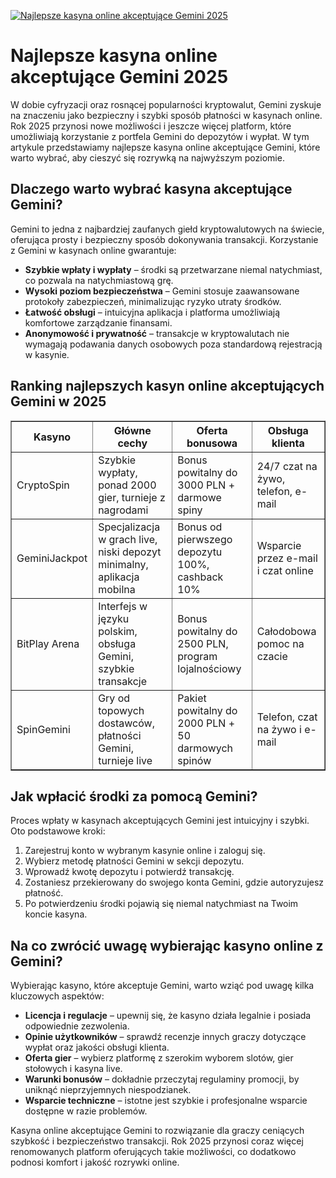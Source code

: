 [![Najlepsze kasyna online akceptujące Gemini 2025](https://123-caf.pages.dev/gitsignup.png)](https://vrmoo.ru/Bt82HjjY)

<h1>Najlepsze kasyna online akceptujące Gemini 2025</h1> <p>W dobie cyfryzacji oraz rosnącej popularności kryptowalut, Gemini zyskuje na znaczeniu jako bezpieczny i szybki sposób płatności w kasynach online. Rok 2025 przynosi nowe możliwości i jeszcze więcej platform, które umożliwiają korzystanie z portfela Gemini do depozytów i wypłat. W tym artykule przedstawiamy najlepsze kasyna online akceptujące Gemini, które warto wybrać, aby cieszyć się rozrywką na najwyższym poziomie.</p>  <h2>Dlaczego warto wybrać kasyna akceptujące Gemini?</h2> <p>Gemini to jedna z najbardziej zaufanych giełd kryptowalutowych na świecie, oferująca prosty i bezpieczny sposób dokonywania transakcji. Korzystanie z Gemini w kasynach online gwarantuje:</p> <ul>   <li><strong>Szybkie wpłaty i wypłaty</strong> – środki są przetwarzane niemal natychmiast, co pozwala na natychmiastową grę.</li>   <li><strong>Wysoki poziom bezpieczeństwa</strong> – Gemini stosuje zaawansowane protokoły zabezpieczeń, minimalizując ryzyko utraty środków.</li>   <li><strong>Łatwość obsługi</strong> – intuicyjna aplikacja i platforma umożliwiają komfortowe zarządzanie finansami.</li>   <li><strong>Anonymowość i prywatność</strong> – transakcje w kryptowalutach nie wymagają podawania danych osobowych poza standardową rejestracją w kasynie.</li> </ul>  <h2>Ranking najlepszych kasyn online akceptujących Gemini w 2025</h2> <table border="1" cellpadding="8" cellspacing="0" style="border-collapse: collapse; width: 100%;">   <thead>     <tr>       <th>Kasyno</th>       <th>Główne cechy</th>       <th>Oferta bonusowa</th>       <th>Obsługa klienta</th>     </tr>   </thead>   <tbody>     <tr>       <td>CryptoSpin</td>       <td>Szybkie wypłaty, ponad 2000 gier, turnieje z nagrodami</td>       <td>Bonus powitalny do 3000 PLN + darmowe spiny</td>       <td>24/7 czat na żywo, telefon, e-mail</td>     </tr>     <tr>       <td>GeminiJackpot</td>       <td>Specjalizacja w grach live, niski depozyt minimalny, aplikacja mobilna</td>       <td>Bonus od pierwszego depozytu 100%, cashback 10%</td>       <td>Wsparcie przez e-mail i czat online</td>     </tr>     <tr>       <td>BitPlay Arena</td>       <td>Interfejs w języku polskim, obsługa Gemini, szybkie transakcje</td>       <td>Bonus powitalny do 2500 PLN, program lojalnościowy</td>       <td>Całodobowa pomoc na czacie</td>     </tr>     <tr>       <td>SpinGemini</td>       <td>Gry od topowych dostawców, płatności Gemini, turnieje live</td>       <td>Pakiet powitalny do 2000 PLN + 50 darmowych spinów</td>       <td>Telefon, czat na żywo i e-mail</td>     </tr>   </tbody> </table>  <h2>Jak wpłacić środki za pomocą Gemini?</h2> <p>Proces wpłaty w kasynach akceptujących Gemini jest intuicyjny i szybki. Oto podstawowe kroki:</p> <ol>   <li>Zarejestruj konto w wybranym kasynie online i zaloguj się.</li>   <li>Wybierz metodę płatności Gemini w sekcji depozytu.</li>   <li>Wprowadź kwotę depozytu i potwierdź transakcję.</li>   <li>Zostaniesz przekierowany do swojego konta Gemini, gdzie autoryzujesz płatność.</li>   <li>Po potwierdzeniu środki pojawią się niemal natychmiast na Twoim koncie kasyna.</li> </ol>  <h2>Na co zwrócić uwagę wybierając kasyno online z Gemini?</h2> <p>Wybierając kasyno, które akceptuje Gemini, warto wziąć pod uwagę kilka kluczowych aspektów:</p> <ul>   <li><strong>Licencja i regulacje</strong> – upewnij się, że kasyno działa legalnie i posiada odpowiednie zezwolenia.</li>   <li><strong>Opinie użytkowników</strong> – sprawdź recenzje innych graczy dotyczące wypłat oraz jakości obsługi klienta.</li>   <li><strong>Oferta gier</strong> – wybierz platformę z szerokim wyborem slotów, gier stołowych i kasyna live.</li>   <li><strong>Warunki bonusów</strong> – dokładnie przeczytaj regulaminy promocji, by uniknąć nieprzyjemnych niespodzianek.</li>   <li><strong>Wsparcie techniczne</strong> – istotne jest szybkie i profesjonalne wsparcie dostępne w razie problemów.</li> </ul>  <p>Kasyna online akceptujące Gemini to rozwiązanie dla graczy ceniących szybkość i bezpieczeństwo transakcji. Rok 2025 przynosi coraz więcej renomowanych platform oferujących takie możliwości, co dodatkowo podnosi komfort i jakość rozrywki online.</p>